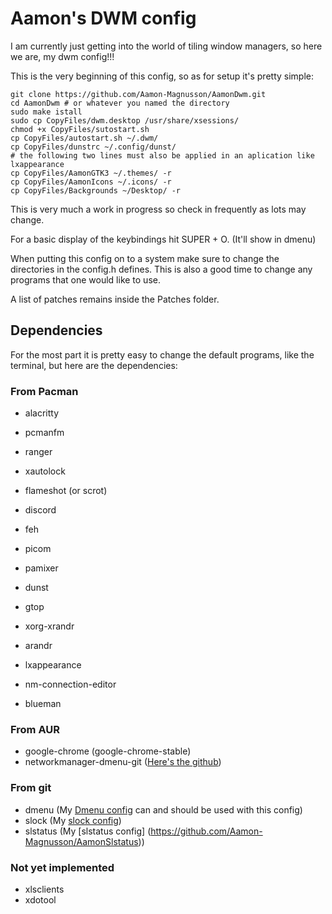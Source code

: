 # Aamon's DWM config

I am currently just getting into the world of tiling window managers, so here we are, my dwm config!!!

This is the very beginning of this config, so as for setup it's pretty simple:

```
git clone https://github.com/Aamon-Magnusson/AamonDwm.git
cd AamonDwm # or whatever you named the directory
sudo make istall
sudo cp CopyFiles/dwm.desktop /usr/share/xsessions/
chmod +x CopyFiles/sutostart.sh
cp CopyFiles/autostart.sh ~/.dwm/
cp CopyFiles/dunstrc ~/.config/dunst/
# the following two lines must also be applied in an aplication like lxappearance
cp CopyFiles/AamonGTK3 ~/.themes/ -r
cp CopyFiles/AamonIcons ~/.icons/ -r
cp CopyFiles/Backgrounds ~/Desktop/ -r
```

This is very much a work in progress so check in frequently as lots may change.

For a basic display of the keybindings hit SUPER + O. (It'll show in dmenu)

When putting this config on to a system make sure to change the directories in the config.h defines. This is also a good time to change any programs that one would like to use.

A list of patches remains inside the Patches folder.

## Dependencies

For the most part it is pretty easy to change the default programs, like the terminal, but here are the dependencies:


### From Pacman

- alacritty
- pcmanfm 
- ranger
- xautolock
- flameshot (or scrot)
- discord
- feh
- picom
- pamixer
- dunst
- gtop
- xorg-xrandr
- arandr
- lxappearance

- nm-connection-editor
- blueman

### From AUR

- google-chrome (google-chrome-stable)
- networkmanager-dmenu-git ([Here's the github](https://github.com/firecat53/networkmanager-dmenu))

### From git

- dmenu (My [Dmenu config](https://github.com/Aamon-Magnusson/AamonDmenu) can and should be used with this config)
- slock (My [slock config](https://github.com/Aamon-Magnusson/AamonSlock))
- slstatus (My [slstatus config] (https://github.com/Aamon-Magnusson/AamonSlstatus))

### Not yet implemented

- xlsclients
- xdotool
